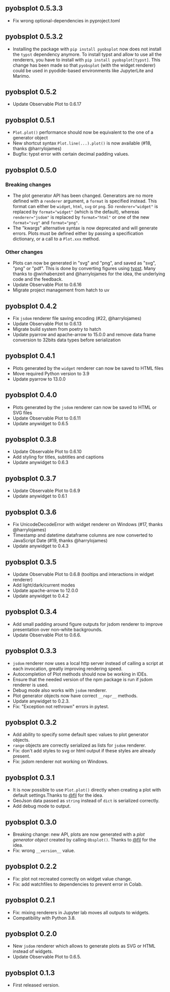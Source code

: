 ## pyobsplot 0.5.3.3

- Fix wrong optional-dependencies in pyproject.toml

## pyobsplot 0.5.3.2

- Installing the package with `pip install pyobsplot` now does not install the `typst` dependency anymore. To install typst and allow to use all the renderers, you have to install with `pip install pyobsplot[typst]`. This change has been made so that `pyobsplot` (with the widget renderer) could be used in pyodide-based environments like JupyterLite and Marimo.

## pyobsplot 0.5.2

- Update Observable Plot to 0.6.17

## pyobsplot 0.5.1

- `Plot.plot()` performance should now be equivalent to the one of a generator object
- New shortcut syntax `Plot.line(...).plot()` is now available (#18, thanks @harrylojames)
- Bugfix: typst error with certain decimal padding values.

## pyobsplot 0.5.0

### Breaking changes

- The plot generator API has been changed. Generators are no more defined with a `renderer` argument, a `format` is specified instead. This format can either be `widget`, `html`, `svg` or `png`. So `renderer="widget"` is replaced by `format="widget"` (which is the default), whereas `renderer="jsdom"` is replaced by `format="html"` or one of the new `format="svg"` and `format="png"`.
- The "kwargs" alternative syntax is now deprecated and will generate errors. Plots must be defined either by passing a specification dictionary, or a call to a `Plot.xxx` method.

### Other changes

- Plots can now be generated in "svg" and "png", and saved as "svg", "png" or "pdf".
  This is done by converting figures using [typst](https://typst.app). Many thanks to
  @wirhabenzeit and @harrylojames for the idea, the underlying code and the feedback.
- Update Observable Plot to 0.6.16
- Migrate project management from hatch to uv

## pyobsplot 0.4.2

- Fix `jsdom` renderer file saving encoding (#22, @harrylojames)
- Update Observable Plot to 0.6.13
- Migrate build system from poetry to hatch
- Update pyarrow and apache-arrow to 15.0.0 and remove data frame conversion to 32bits data types before serialization

## pyobsplot 0.4.1

- Plots generated by the `widget` renderer can now be saved to HTML files
- Move required Python version to 3.9
- Update pyarrow to 13.0.0

## pyobsplot 0.4.0

- Plots generated by the `jsdom` renderer can now be saved to HTML or SVG files
- Update Observable Plot to 0.6.11
- Update anywidget to 0.6.5

## pyobsplot 0.3.8

- Update Observable Plot to 0.6.10
- Add styling for titles, subtitles and captions
- Update anywidget to 0.6.3

## pyobsplot 0.3.7

- Update Observable Plot to 0.6.9
- Update anywidget to 0.6.1

## pyobsplot 0.3.6

- Fix UnicodeDecodeError with widget renderer on Windows (#17, thanks @harrylojames)
- Timestamp and datetime dataframe columns are now converted to JavaScript Date (#19, thanks @harrylojames)
- Update anywidget to 0.4.3

## pyobsplot 0.3.5

- Update Observable Plot to 0.6.8 (tooltips and interactions in widget renderer)
- Add light/dark/current modes
- Update apache-arrow to 12.0.0
- Update anywidget to 0.4.2

## pyobsplot 0.3.4

- Add small padding around figure outputs for jsdom renderer to improve presentation over non-white backgrounds.
- Update Observable Plot to 0.6.6.

## pyobsplot 0.3.3

- `jsdom` renderer now uses a local http server instead of calling a script at each invocation, greatly improving rendering speed.
- Autocompletion of Plot methods should now be working in IDEs.
- Ensure that the needed version of the npm package is run if jsdom renderer is used.
- Debug mode also works with `jsdom` renderer.
- Plot generator objects now have correct `__repr__` methods.
- Update anywidget to 0.2.3.
- Fix: "Exception not rethrown" errors in pytest.

## pyobsplot 0.3.2

- Add ability to specify some default spec values to plot generator objects.
- `range` objects are correctly serialized as lists for `jsdom` renderer.
- Fix: don't add styles to svg or html output if these styles are already present.
- Fix: jsdom renderer not working on Windows.

## pyobsplot 0.3.1

- It is now possible to use `Plot.plot()` directly when creating a plot with default settings.Thanks to [@fil](https://github.com/fil) for the idea.
- GeoJson data passed as `string` instead of `dict` is serialized correctly.
- Add debug mode to output.

## pyobsplot 0.3.0

- Breaking change: new API, plots are now generated with a _plot generator object_ created by calling `Obsplot()`. Thanks to [@fil](https://github.com/fil) for the idea.
- Fix: wrong `__version__` value.

## pyobsplot 0.2.2

- Fix: plot not recreated correctly on widget value change.
- Fix: add watchfiles to dependencies to prevent error in Colab.

## pyobsplot 0.2.1

- Fix: mixing renderers in Jupyter lab moves all outputs to widgets.
- Compatibility with Python 3.8.

## pyobsplot 0.2.0

- New `jsdom` renderer which allows to generate plots as SVG or HTML instead of widgets.
- Update Observable Plot to 0.6.5.

## pyobsplot 0.1.3

- First released version.
